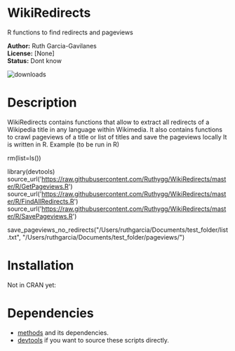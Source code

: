 WikiRedirects
=========

R functions to find redirects and pageviews 

__Author:__ Ruth Garcia-Gavilanes<br/> 
__License:__ [None]<br/> 
__Status:__ Dont know

![downloads](http://cranlogs.r-pkg.org/badges/grand-total/WikidataR)

Description
======
WikiRedirects contains functions that allow to extract all redirects of a Wikipedia title in any language within Wikimedia. 
It also contains functions to crawl pageviews of a title or list of titles and save  the pageviews locally
It is written in R.
Example (to be run in R)

rm(list=ls())

library(devtools)
source_url('https://raw.githubusercontent.com/Ruthygg/WikiRedirects/master/R/GetPageviews.R')
source_url('https://raw.githubusercontent.com/Ruthygg/WikiRedirects/master/R/FindAllRedirects.R')
source_url('https://raw.githubusercontent.com/Ruthygg/WikiRedirects/master/R/SavePageviews.R')

save_pageviews_no_redirects("/Users/ruthgarcia/Documents/test_folder/list.txt", "/Users/ruthgarcia/Documents/test_folder/pageviews/")




Installation
======

Not in CRAN yet:

    
    
Dependencies
======
* [methods](http://cran.r-project.org/web/packages/methods/index.html) and its dependencies.
* [devtools](http://cran.r-project.org/web/packages/devtools/index.html) if you want to source these scripts directly.

